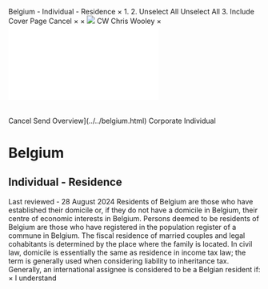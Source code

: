Belgium - Individual - Residence
×
1.
2.
Unselect All
Unselect All
3.
Include Cover Page
Cancel
×
×
![](../../-/media/world-wide-tax-summaries/attachments/global---chris-wooley.ashx%3Frev=ac5e5f3223b34096b1afc2a6009c7320&revision=ac5e5f32-23b3-4096-b1af-c2a6009c7320&hash=859B7ADC84DC2CBEC9760E9E6EE7DE6D0A8BFCDF)
CW
Chris Wooley
×
![](residence.html)
######
Cancel
Send
Overview](../../belgium.html)
Corporate
Individual
# Belgium
## Individual - Residence
Last reviewed - 28 August 2024
Residents of Belgium are those who have established their domicile or, if they do not have a domicile in Belgium, their centre of economic interests in Belgium. Persons deemed to be residents of Belgium are those who have registered in the population register of a commune in Belgium. The fiscal residence of married couples and legal cohabitants is determined by the place where the family is located.
In civil law, domicile is essentially the same as residence in income tax law; the term is generally used when considering liability to inheritance tax.
Generally, an international assignee is considered to be a Belgian resident if:
×
I understand